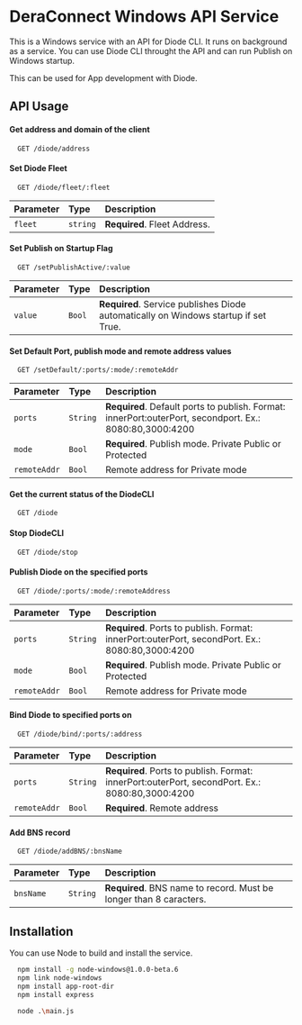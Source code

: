 
# DeraConnect Windows API Service

This is a Windows service with an API for Diode CLI. It runs on background as a service. You can use Diode CLI throught the API and can run Publish on Windows startup. 

This can be used for App development with Diode. 



## API Usage

#### Get address and domain of the client

```http
  GET /diode/address
```

#### Set Diode Fleet

```http
  GET /diode/fleet/:fleet
```

| Parameter | Type     | Description                |
| :-------- | :------- | :------------------------- |
| `fleet` | `string` | **Required**. Fleet Address. |

#### Set Publish on Startup Flag

```http
  GET /setPublishActive/:value
```

| Parameter | Type     | Description                |
| :-------- | :------- | :------------------------- |
| `value` | `Bool` | **Required**. Service publishes Diode automatically on Windows startup if set True. |

#### Set Default Port, publish mode and remote address values

```http
  GET /setDefault/:ports/:mode/:remoteAddr
```
| Parameter | Type     | Description                |
| :-------- | :------- | :------------------------- |
| `ports` | `String` | **Required**. Default ports to publish. Format: innerPort:outerPort, secondport. Ex.: 8080:80,3000:4200 |
| `mode` | `Bool` | **Required**. Publish mode. Private Public or Protected |
| `remoteAddr` | `Bool` | Remote address for Private mode |

#### Get the current status of the DiodeCLI

```http
  GET /diode
```

#### Stop DiodeCLI
```http
  GET /diode/stop
```

#### Publish Diode on the specified ports
```http
  GET /diode/:ports/:mode/:remoteAddress
```
| Parameter | Type     | Description                |
| :-------- | :------- | :------------------------- |
| `ports` | `String` | **Required**. Ports to publish. Format: innerPort:outerPort, secondPort. Ex.: 8080:80,3000:4200 |
| `mode` | `Bool` | **Required**. Publish mode. Private Public or Protected |
| `remoteAddr` | `Bool` | Remote address for Private mode |

#### Bind Diode to specified ports on 
```http
  GET /diode/bind/:ports/:address
```
| Parameter | Type     | Description                |
| :-------- | :------- | :------------------------- |
| `ports` | `String` | **Required**. Ports to publish. Format: innerPort:outerPort, secondPort. Ex.: 8080:80,3000:4200 |
| `remoteAddr` | `Bool` |  **Required**. Remote address|

#### Add BNS record
```http
  GET /diode/addBNS/:bnsName
```
| Parameter | Type     | Description                |
| :-------- | :------- | :------------------------- |
| `bnsName` | `String` | **Required**. BNS name to record. Must be longer than 8 caracters. |

## Installation

You can use Node to build and install the service. 

```bash 
  npm install -g node-windows@1.0.0-beta.6 
  npm link node-windows
  npm install app-root-dir
  npm install express
  
  node .\main.js
```
    